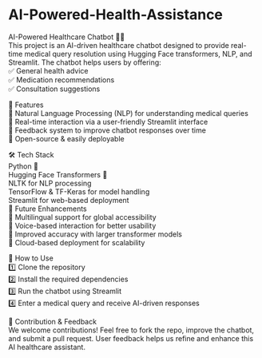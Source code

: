 # AI-Powered-Health-Assistance
AI-Powered Healthcare Chatbot 🤖💊
<br>
This project is an AI-driven healthcare chatbot designed to provide real-time medical query resolution using Hugging Face transformers, NLP, and Streamlit. The chatbot helps users by offering:
<br>
✅ General health advice
<br>
✅ Medication recommendations
<br>
✅ Consultation suggestions
<br>

🚀 Features
<br>
🔹 Natural Language Processing (NLP) for understanding medical queries<br>
🔹 Real-time interaction via a user-friendly Streamlit interface<br>
🔹 Feedback system to improve chatbot responses over time<br>
🔹 Open-source & easily deployable<br>

🛠️ Tech Stack<br>
Python 🐍<br>
Hugging Face Transformers 🤗<br>
NLTK for NLP processing<br>
TensorFlow & TF-Keras for model handling<br>
Streamlit for web-based deployment<br>
📌 Future Enhancements<br>
🔸 Multilingual support for global accessibility<br>
🔸 Voice-based interaction for better usability<br>
🔸 Improved accuracy with larger transformer models<br>
🔸 Cloud-based deployment for scalability<br>

📂 How to Use<br>
1️⃣ Clone the repository<br>
2️⃣ Install the required dependencies<br>
3️⃣ Run the chatbot using Streamlit<br>
4️⃣ Enter a medical query and receive AI-driven responses<br>

📌 Contribution & Feedback<br>
We welcome contributions! Feel free to fork the repo, improve the chatbot, and submit a pull request. User feedback helps us refine and enhance this AI healthcare assistant.
